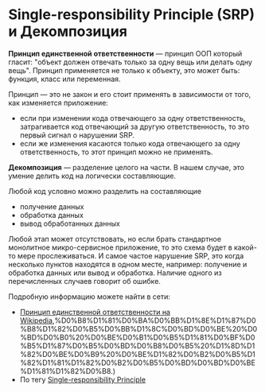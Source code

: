 # Single-responsibility Principle (SRP) и Декомпозиция

**Принцип единственной ответственности** — принцип ООП который гласит: "объект должен отвечать только за одну вещь или
делать одну вещь". Принцип применяется не только к объекту, это может быть: функция, класс или переменная.

Принцип — это не закон и его стоит применять в зависимости от того, как изменяется приложение:

* если при изменении кода отвечающего за одну ответственность, затрагивается код отвечающий за другую ответственность,
  то это первый сигнал о нарушении SRP.
* если же изменения касаются только кода отвечающего за одну ответственность, то этот принцип можно не применять.

**Декомпозиция** — разделение целого на части. В нашем случае, это умение делить код на логически составляющие.

Любой код условно можно разделить на составляющие

* получение данных
* обработка данных
* вывод обработанных данных

Любой этап может отсутствовать, но если брать стандартное монолитное микро-сервисное приложение, то это схема будет в
какой-то мере прослеживаться. И самое частое нарушение SRP, это когда несколько пунктов находятся в одном месте,
например: получение и обработка данных или вывод и обработка. Наличие одного из перечисленных случаев говорит об ошибке.

Подробную информацию можете найти в сети:

- [Принцип единственной ответственности на Wikipedia](https://ru.wikipedia.org/wiki/%D0%9F%D1%80%D0%B8%D0%BD%D1%86%D0%B8%D0%BF_%D0%B5%D0%B4%D0%B8%D0%BD%D1%81%D1%82%D0%B2%D0%B5%D0%BD%D0%BD%D0%BE%D0%B9_%D0%BE%D1%82%D0%B2%D0%B5%D1%82%D1%81%D1%82%D0%B2%D0%B5%D0%BD%D0%BD%D0%BE%D1%81%D1%82%D0%B8#:~:text=single%2Dresponsibility%20principle%2C%20SRP),%D0%B8%D1%81%D0%BA%D0%BB%D1%8E%D1%87%D0%B8%D1%82%D0%B5%D0%BB%D1%8C%D0%BD%D0%BE%20%D0%BD%D0%B0%20%D0%BE%D0%B1%D0%B5%D1%81%D0%BF%D0%B5%D1%87%D0%B5%D0%BD%D0%B8%D0%B5%20%D1%8D%D1%82%D0%BE%D0%B9%20%D0%BE%D1%82%D0%B2%D0%B5%D1%82%D1%81%D1%82%D0%B2%D0%B5%D0%BD%D0%BD%D0%BE%D1%81%D1%82%D0%B8.)
- По тегу [Single-responsibility Principle](https://www.google.com/search?q=Single-responsibility+Principle)
